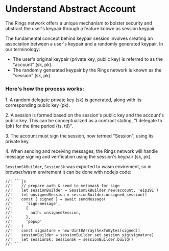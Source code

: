 # Understand Abstract Account

The Rings network offers a unique mechanism to bolster security and abstract the user's keypair through a feature known as session keypair.

The fundamental concept behind keypair session involves creating an association between a user's keypair and a randomly generated keypair. In our terminology:&#x20;

* The user's original keypair (private key, public key) is referred to as the "account" (sk, pk).
* The randomly generated keypair by the Rings network is known as the "session" (sk, pk).

### Here's how the process works:&#x20;

1\. A random delegate private key (sk) is generated, along with its corresponding public key (pk).&#x20;

2\. A session is formed based on the session's public key and the account's public key. This can be conceptualized as a contract stating, "I delegate to {pk} for the time period {ts, ttl}".

3\. The account must sign the session, now termed "Session", using its private key.&#x20;

4\. When sending and receiving messages, the Rings network will handle message signing and verification using the session's keypair (sk, pk).



`SessionSkBuilder`, `SessionSk` was exported to wasm envirement, so in browser/wasm envirement it can be done with nodejs code:

````
//! ```js
//!    // prepare auth & send to metamask for sign
//!    let sessionBuilder = SessionSkBuilder.new(account, 'eip191')
//!    let unsignedSession = sessionBuilder.unsigned_session()
//!    const { signed } = await sendMessage(
//!      'sign-message',
//!      {
//!        auth: unsignedSession,
//!      },
//!      'popup'
//!    )
//!    const signature = new Uint8Array(hexToBytes(signed))
//!    sessionBuilder = sessionBuilder.set_session_sig(signature)
//!    let sessionSk: SessionSk = sessionBuilder.build()
//! ```
````



&#x20;

